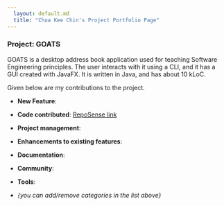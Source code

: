 ```yaml
---
  layout: default.md
  title: "Chua Kee Chin's Project Portfolio Page"
---
```


### Project: GOATS

GOATS is a desktop address book application used for teaching Software Engineering principles. The user interacts with it using a CLI, and it has a GUI created with JavaFX. It is written in Java, and has about 10 kLoC.

Given below are my contributions to the project.

* **New Feature**: 

* **Code contributed**: [RepoSense link]()

* **Project management**:

* **Enhancements to existing features**:

* **Documentation**:

* **Community**:

* **Tools**:

* _{you can add/remove categories in the list above}_
